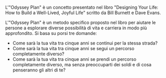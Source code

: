 
L'"Odyssey Plan" è un concetto presentato nel libro "Designing Your Life: How to Build a Well-Lived, Joyful Life" scritto da Bill Burnett e Dave Evans.

L'"Odyssey Plan" è un metodo specifico proposto nel libro per aiutare le persone a esplorare diverse possibilità di vita e carriera in modo più approfondito. Si basa su porsi tre domande:

* Come sarà la tua vita tra cinque anni se continui per la stessa strada?
* Come sarà la tua vita tra cinque anni se segui un percorso completamente diverso?
* Come sarà la tua vita tra cinque anni se prendi un percorso completamente diverso, ma senza preoccuparti dei soldi e di cosa penseranno gli altri di te?